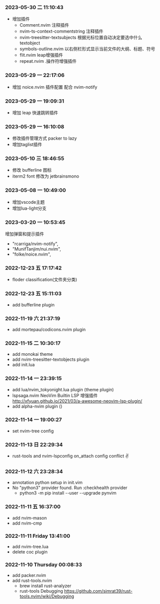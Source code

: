 ### 2023-05-30 二 11:10:43   
- 增加插件
    - Comment.nvim 注释插件 
    - nvim-ts-context-commentstring 注释插件
    - nvim-treesitter-textsubjects 根据光标位置自动决定要选中什么textobject 
    - symbols-outline.nvim 以右侧栏形式显示当前文件的大纲、标题、符号 
    - flit.nvim leap增强插件
    - repeat.nvim .操作符增强插件
### 2023-05-29 一 22:17:06  
- 增加 noice.nvim 插件配置 配合 nvim-notify

### 2023-05-29 一 19:09:31 
- 增加 leap 快速跳转插件
### 2023-05-29 一 16:10:08 
- 修改插件管理方式 packer to lazy
- 增加taglist插件

### 2023-05-10 三 18:46:55 
- 修改 bufferline 图标
- iterm2 font 修改为 jetbrainsmono
 
### 2023-05-08 一 10:49:00
- 增加vscode主题
- 增加lua-light分支

### 2023-03-20 一 10:53:45 
增加弹窗和提示插件
- "rcarriga/nvim-notify",
- "MunifTanjim/nui.nvim",
- "folke/noice.nvim",

### 2022-12-23 五 17:17:42
- floder classification(文件夹分类)

### 2022-12-23 五 15:11:03
- add bufferline plugin 
 
### 2022-11-19 六 21:37:19  
- add mortepau/codicons.nvim plugin 

### 2022-11-15 二 10:30:17 
- add monokai theme
- add nvim-treesitter-textobjects plugin
- add init.lua


### 2022-11-14 一 23:39:15  
- add lua/nvim_tokyonight.lua plugin (theme plugin)
- lspsaga.nvim NeoVim Builtin LSP 增强插件 http://xfyuan.github.io/2021/03/a-awesome-neovim-lsp-plugin/
- add alpha-nvim plugin ()

### 2022-11-14 一 19:00:27  
- set nvim-tree config
 
### 2022-11-13 日 22:29:34 
- rust-tools  and nvim-lspconfig on_attach config conflict ✌️
 
### 2022-11-12 六 23:28:34   

- annotation python setup in init.vim
- No "python3" provider found. Run :checkhealth provider
  - python3 -m pip install --user --upgrade pynvim

### 2022-11-11 五 16:37:00
- add nvim-mason
- add nvim-cmp
 
### 2022-11-11 Friday 13:41:00 
- add nvim-tree.lua
- delete coc plugin
 
### 2022-11-10 Thursday 00:08:33 

- add packer.nvim 
- add rust-tools.nvim
  - brew install rust-analyzer
  - rust-tools Debugging https://github.com/simrat39/rust-tools.nvim/wiki/Debugging
